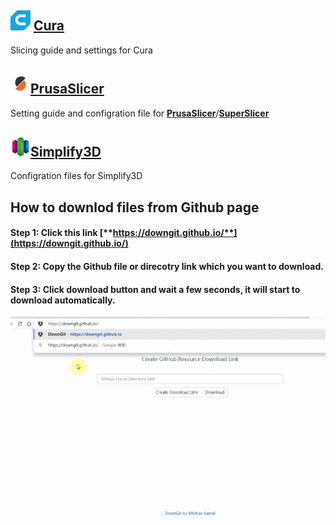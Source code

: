 
## ![](cura.jpg)  [Cura](https://ultimaker.com/software/ultimaker-cura)
Slicing guide and settings for Cura  


## ![](PrusaSlicer.png)[PrusaSlicer](https://github.com/prusa3d/PrusaSlicer)
Setting guide and configration file for [**PrusaSlicer**](https://github.com/prusa3d/PrusaSlicer/releases)/[**SuperSlicer**](https://github.com/supermerill) 

## ![](Simplify3D.png)[Simplify3D](http://www.simplify3d.com/)
Configration files for Simplify3D


## How to downlod files from Github page
#### Step 1: Click this link [**https://downgit.github.io/**](https://downgit.github.io/) 
#### Step 2: Copy the Github file or direcotry link which you want to download.
#### Step 3: Click download button and wait a few seconds, it will start to download automatically. 
![](https://github.com/ZONESTAR3D/Document-and-User-Guide/blob/master/download.gif)  
